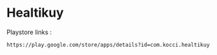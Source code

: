 # Healtikuy

Playstore links : <br>
```
https://play.google.com/store/apps/details?id=com.kocci.healtikuy
```
